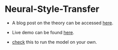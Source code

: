 # Neural-Style-Transfer

- A blog post on the theory can be accessed [here](https://kush-singh-26.github.io/blogs/2025/04/28/Neural-Style-Transfer.html).
- Live demo can be found [here](https://huggingface.co/spaces/Kush26/Neural_Style_Transfer).
  
- [check](https://github.com/Kush-Singh-26/Neural-Style-Transfer/blob/main/Test%20Note%20Book%20for%20Style%20Transfer.ipynb) this to run the model on your own.
